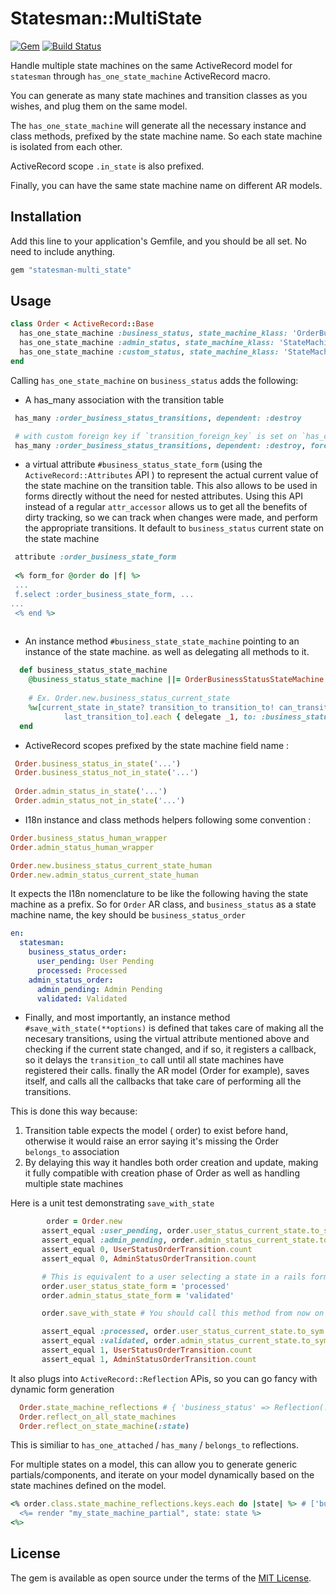 # Statesman::MultiState 
[![Gem](https://img.shields.io/gem/v/statesman-multi_state?style=for-the-badge)](https://rubygems.org/gems/statesman-multi_state) [![Build Status](https://img.shields.io/github/actions/workflow/status/chaadow/statesman-multi_state/ruby.yml?style=for-the-badge)](https://github.com/chaadow/statesman-multi_state/actions/workflows/ruby.yml)

Handle multiple state machines on the same ActiveRecord model for `statesman` through `has_one_state_machine` ActiveRecord macro.

You can generate as many state machines and transition classes as you wishes, and plug them on the same model.

The `has_one_state_machine` will generate all the necessary instance and class methods, prefixed by the state machine name.
So each state machine is isolated from each other.

ActiveRecord scope `.in_state` is also prefixed.

Finally, you can have the same state machine name on different AR models.

## Installation
Add this line to your application's Gemfile, and you should be all set. No need to include anything.

```ruby
gem "statesman-multi_state"
```

## Usage



```ruby
class Order < ActiveRecord::Base
  has_one_state_machine :business_status, state_machine_klass: 'OrderBusinessStatusStateMachine', transition_klass: 'OrderBusinessStatus'
  has_one_state_machine :admin_status, state_machine_klass: 'StateMachineKlass', transition_klass: 'MyTransitionKlass'
  has_one_state_machine :custom_status, state_machine_klass: 'StateMachineKlass', transition_klass: 'MyTransitionKlass', transition_foreign_key: 'my_custom_fk_id'
end
```

Calling `has_one_state_machine` on `business_status` adds the following:
- A has_many association with the transition table
```ruby
 has_many :order_business_status_transitions, dependent: :destroy

 # with custom foreign key if `transition_foreign_key` is set on `has_one_state_machine`
 has_many :order_business_status_transitions, dependent: :destroy, foreign_key: 'my_custom_fk_id'
 ```

 - a virtual attribute `#business_status_state_form` (using the `ActiveRecord::Attributes` API ) to represent the actual current value of the state machine on the transition table.
 This also allows to be used in forms directly without the need for nested attributes. Using this API instead of a regular `attr_accessor` allows us to get all the benefits of dirty tracking, so we can track when changes were made, and perform the appropriate transitions.
It default to `business_status` current state on the state machine
```ruby
 attribute :order_business_state_form
 
 <% form_for @order do |f| %>
 ...
 f.select :order_business_state_form, ...
...
 <% end %>
 
 ```
 - An instance method  `#business_state_state_machine` pointing to an instance of the state machine. as well as delegating all methods to it.
 ```ruby
   def business_status_state_machine
     @business_status_state_machine ||= OrderBusinessStatusStateMachine.new(...)
     
     # Ex. Order.new.business_status_current_state
     %w[current_state in_state? transition_to transition_to! can_transition_to? history last_transition
             last_transition_to].each { delegate _1, to: :business_status_state_machine, prefix: :business_status }
   end
 ```
 - ActiveRecord scopes prefixed by the state machine field name :
 ```ruby
  Order.business_status_in_state('...')
  Order.business_status_not_in_state('...')
  
  Order.admin_status_in_state('...')
  Order.admin_status_not_in_state('...')
```
- I18n instance and class methods helpers following some convention :
```ruby
Order.business_status_human_wrapper
Order.admin_status_human_wrapper

Order.new.business_status_current_state_human
Order.new.admin_status_current_state_human
```
It expects the I18n nomenclature to be like the following having the state machine as a prefix. So for `Order` AR class, and `business_status` as a state machine name, the key should be `business_status_order`
```yml
en:
  statesman:
    business_status_order:
      user_pending: User Pending
      processed: Processed
    admin_status_order:
      admin_pending: Admin Pending
      validated: Validated
```
 
 - Finally, and most importantly, an instance method `#save_with_state(**options)` is defined that takes care of making all the necesary transitions, using the virtual attribute mentioned above and checking if the current state changed, and if so, it registers a callback, so it delays the `transition_to` call until all state machines have registered their calls. finally the AR model (Order for example), saves itself, and calls all the callbacks that take care of performing all the transitions.
 
 This is done this way because: 
 1. Transition table expects the model ( order) to exist before hand, otherwise it would raise an error saying it's missing the Order `belongs_to` association
 2. By delaying this way it handles both order creation and update, making it fully compatible with creation phase of Order as well as handling multiple state machines
 
 Here is a unit test demonstrating `save_with_state`
 ```ruby
         order = Order.new
        assert_equal :user_pending, order.user_status_current_state.to_sym
        assert_equal :admin_pending, order.admin_status_current_state.to_sym
        assert_equal 0, UserStatusOrderTransition.count
        assert_equal 0, AdminStatusOrderTransition.count

        # This is equivalent to a user selecting a state in a rails form, using the virtual attributes defined above
        order.user_status_state_form = 'processed'
        order.admin_status_state_form = 'validated'

        order.save_with_state # You should call this method from now on in your `#create` and `#update` controller actions

        assert_equal :processed, order.user_status_current_state.to_sym
        assert_equal :validated, order.admin_status_current_state.to_sym
        assert_equal 1, UserStatusOrderTransition.count
        assert_equal 1, AdminStatusOrderTransition.count
```


It also plugs into `ActiveRecord::Reflection` APis, so you can go fancy with
dynamic form generation
```ruby
  Order.state_machine_reflections # { 'business_status' => Reflection(..), 'admin_status' => Reflection(..) }
  Order.reflect_on_all_state_machines
  Order.reflect_on_state_machine(:state)
```
This is similiar to `has_one_attached` / `has_many` / `belongs_to` reflections. 

For multiple states on a model, this can allow you to generate generic partials/components, and iterate on your model dynamically based on the state machines defined on the model.
```ruby
<% order.class.state_machine_reflections.keys.each do |state| %> # ['business_status, 'admin_status']
  <%= render "my_state_machine_partial", state: state %>
<%>
```


## License
The gem is available as open source under the terms of the [MIT License](https://opensource.org/licenses/MIT).
